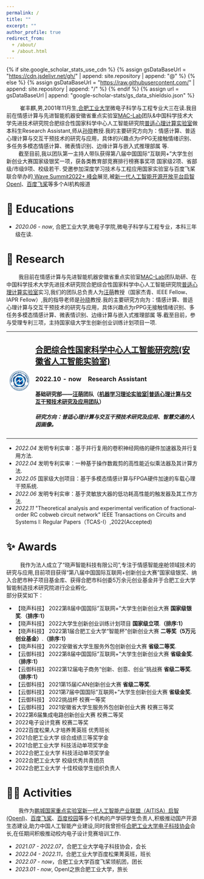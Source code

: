 ```yaml
---
permalink: /
title: ""
excerpt: ""
author_profile: true
redirect_from: 
  + /about/
  + /about.html
---
```


{% if site.google_scholar_stats_use_cdn %}
{% assign gsDataBaseUrl = "https://cdn.jsdelivr.net/gh/" | append: site.repository | append: "@" %}
{% else %}
{% assign gsDataBaseUrl = "https://raw.githubusercontent.com/" | append: site.repository | append: "/" %}
{% endif %}
{% assign url = gsDataBaseUrl | append: "google-scholar-stats/gs_data_shieldsio.json" %}

<span class='anchor' id='about-me'></span>

&emsp; &emsp; 崔丰麒,男,2001年11月生,[合肥工业大学](https://www.hfut.edu.cn/)微电子科学与工程专业大三在读.我目前在情感计算与先进智能机器安徽省重点实验室[MAC-Lab](http://faculty.hfut.edu.cn/sunxiao/zh_CN/index.htm)团队&中国科学技术大学先进技术研究院合肥综合性国家科学中心人工智能研究院[普适心理计算实验室](http://iai.ustc.edu.cn/iai/r271.html)做本科生Research Assistant,师从[孙晓](http://faculty.hfut.edu.cn/sunxiao/zh_CN/index.htm)教授.我的主要研究方向为：情感计算、普适心理计算与交互干预技术的研究与应用，具体的兴趣点为rPPG无接触情绪识别、多任务多模态情感计算、微表情识别、边缘计算与嵌入式推理部属 等.<br>
&emsp; &emsp;截至目前,我以团队第一主持人带队获得第八届中国国际“互联网+”大学生创新创业大赛国家级银奖一项，获各类教育部竞赛排行榜赛事奖项 国家级2项、省部级/市级9项、校级若干.
受邀参加深度学习技术与工程应用国家实验室与百度飞桨联合举办的[ Wave Summit2022+ 峰会](./images/wavesummit.png)展览,被[新一代人工智能开源开放平台启智OpenI](https://mp.weixin.qq.com/s/FFwSKbIKiCb95YpEa6mnxQ)、[百度飞桨](https://mp.weixin.qq.com/s/SgK9qSmYQ9ihIfvb1sHEwA)等多个AI机构报道

# 📖 Educations
- *2020.06 - now*, 合肥工业大学,微电子学院,微电子科学与工程专业，本科三年级在读.


# 🔬 Research
&emsp; &emsp;我目前在情感计算与先进智能机器安徽省重点实验室[MAC-Lab](http://faculty.hfut.edu.cn/sunxiao/zh_CN/index.htm)团队助研、在中国科学技术大学先进技术研究院合肥综合性国家科学中心人工智能研究院[普适心理计算实验室](http://iai.ustc.edu.cn/iai/r271.html)实习,我们的团队总负责人为[汪萌](http://faculty.hfut.edu.cn/wm12/zh_CN/index/198449/list/index.htm)教授（国家杰青、IEEE Fellow、IAPR Fellow）,我的指导老师是[孙晓](http://faculty.hfut.edu.cn/sunxiao/zh_CN/index.htm)教授.我的主要研究方向为：情感计算、普适心理计算与交互干预技术的研究与应用，具体兴趣点为rPPG无接触情绪识别、多任务多模态情感计算、微表情识别、边缘计算与嵌入式推理部属 等.截至目前，参与受理专利三项，主持国家级大学生创新创业训练计划项目一项.
<table class="imgtable"><tr><td>
<a href="http://iai.ustc.edu.cn/iai/r271.html"><img src="https://github.com/QIcita/QIcita.github.io/blob/main/_pages/images/iai.jpg?raw=true" alt="IAI" width="80px" /></a>&nbsp;</td>
<td align="left"><h2><a href="http://iai.ustc.edu.cn/iai/r271.html">合肥综合性国家科学中心人工智能研究院(安徽省人工智能实验室)</a></h2>
<h3>2022.10 - now &nbsp;&nbsp;&nbsp;Research Assistant</h3>
<h4>基础研究部——<a href="http://faculty.hfut.edu.cn/wm12/zh_CN/index/198449/list/index.htm">汪萌</a>团队（<a href="http://iai.ustc.edu.cn/iai/r271.html">机器学习理论实验室|普适心理计算与交互干预技术研究及应用团队</a>）</h4>
<h5>研究方向：普适心理计算与交互干预技术研究及应用、智慧交通的人因画像。</h5>
 </td></tr></table>

- *2022.04* 发明专利实审：基于并行复用的卷积神经网络的硬件加速器及并行复用方法.  
- *2022.04* 发明专利实审：一种基于操作数裁剪的高性能近似乘法器及其计算方法.
- *2022.05* 国家级大创项目：基于多模态情感计算与FPGA硬件加速的车载心理干预系统.
- *2022.06* 发明专利实审：基于灵敏放大器的低功耗高性能的触发器及其工作方法.
- *2022.11* "Theoretical analysis and experimental verification of fractional-order RC cobweb circuit network" IEEE Transactions on Circuits and Systems I: Regular Papers（TCAS-I）,2022(Accepted)



# ✨ Awards
&emsp; &emsp; 我作为法人成立了“晓声智能科技有限公司”,专注于情感智能座舱领域技术的研究与应用,目前项目获得“第八届中国国际互联网+创新创业大赛”国家级银奖、纳入合肥市种子项目基金库、获得合肥市科创委5万余元创业基金并于合肥工业大学智能制造技术研究院进行企业孵化.<br>部分获奖如下：
- 【晓声科技】 2022第8届中国国际”互联网+”大学生创新创业大赛 **国家级银奖**.**（排序:1）**
- 【晓声科技】 2022大学生创新创业训练计划项目 **国家级立项**.**（排序:1）**
- 【晓声科技】 2022第1届合肥工业大学“智能杯”创新创业大赛 **二等奖（5万元创业基金）**.**（排序:1）**
- 【晓声科技】 2022安徽省大学生服务外包创新创业大赛  **省级二等奖**.
- 【云御科技】 2022第8届中国国际”互联网+”大学生创新创业大赛 **省级金奖**.**（排序:1）**
- 【云御科技】 2022第12届电子商务“创新、创意、创业”挑战赛 **省级二等奖**.**（排序:1）**
- 【云御科技】 2021第15届iCAN创新创业大赛 **省级二等奖**.
- 【云御科技】 2021第7届中国国际”互联网+”大学生创新创业大赛 **省级金奖**.
- 【云御科技】 2022挑战杯 校赛一等奖
- 【云御科技】 2021安徽省大学生服务外包创新创业大赛 校赛三等奖
- 2022第6届集成电路创新创业大赛 校赛二等奖
- 2022电子设计竞赛 校赛二等奖
- 2022百度松果人才培养菁英班 优秀班长
- 2021合肥工业大学 综合成绩三等奖学金
- 2021合肥工业大学 科技活动单项奖学金
- 2022合肥工业大学 科技活动单项奖学金
- 2022合肥工业大学 校级优秀共青团员
- 2022合肥工业大学 十佳校级学生组织负责人


# 👨‍🔬 Activities
&emsp; &emsp;我作为[鹏城国家重点实验室新一代人工智能产业联盟（AITISA）启智(OpenI)](./images/pengcheng.png)、[百度飞桨](./images/linghangtuan.png)、[百度校园](./images/baidu.png)等多个机构的产学研学生负责人,积极推动国产开源生态建设,助力中国人工智能产业建设,同时我曾担任[合肥工业大学电子科技协会](https://space.bilibili.com/503436097/?spm_id_from=333.999.0.0)会长,在任期间积极推动校内电子设计竞赛培训工作.
- *2021.07 - 2022.07*，合肥工业大学电子科技协会，会长
- *2022.04 - 2022.11*，合肥工业大学百度松果菁英班，班长
- *2022.07 - now*，合肥工业大学百度飞桨领航团，团长
- *2023.01 - now*, OpenI之旅合肥工业大学，旅长

